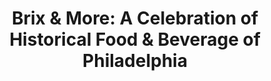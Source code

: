 ---
pid: CH1072
title: 'Brix & More: A Celebration of Historical Food & Beverage of Philadelphia'
location_transcription: 13th & Walnut area
zipcode: '81401'
outside_phl: 'Montrose CO '
neighborhood: 
age: '61'
age_range: 60-69
instagram: 
image_file_name: CH_107.jpg
proposal_transcription: |-
  A Celebration of Historical Food and Beverage of Philadelphia

  Starting w/ classic/vintage dinnerware + glasses —> modern.
topic: Food,History
topic_summary: 0, 0
type: Conceptual
keywords_other: Dinnerware, Brix, Dinner
credit: 
image_labels: 
twitter: 
facebook: 
permalink: "/monuments/ch1072/"
layout: item-page
---